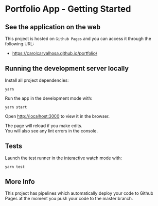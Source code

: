 # Portfolio App - Getting Started

## See the application on the web

This project is hosted on `Github Pages` and you can access it through the following URL:

- https://carolcarvalhosa.github.io/portfolio/

## Running the development server locally

Install all project dependencies:

`yarn`

Run the app in the development mode with:

`yarn start`

Open [http://localhost:3000](http://localhost:3000) to view it in the browser.

The page will reload if you make edits.\
You will also see any lint errors in the console.

## Tests

Launch the test runner in the interactive watch mode with:

`yarn test`

## More Info

This project has pipelines which automatically deploy your code to Github Pages at the moment you push your code to the master branch.
